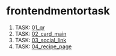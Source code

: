 # frontendmentortask

1. TASK: [01_qr](https://sb-baby.github.io/frontendmentortask/01_qr/)
2. TASK: [02_card_main](https://sb-baby.github.io/frontendmentortask/02_card_main/)
3. TASK: [03_social_link](https://sb-baby.github.io/frontendmentortask/03_social_link/)
4. TASK: [04_recipe_page](https://sb-baby.github.io/frontendmentortask/04_recipe_page/)
